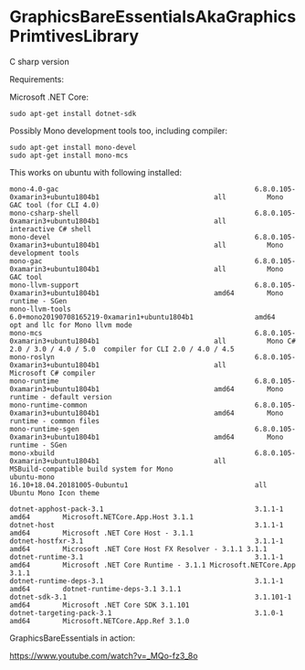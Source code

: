 # GraphicsBareEssentialsAkaGraphicsPrimtivesLibrary

C sharp version

Requirements:

  Microsoft .NET Core:

    sudo apt-get install dotnet-sdk


  Possibly Mono development tools too, including compiler:

    sudo apt-get install mono-devel
    sudo apt-get install mono-mcs


This works on ubuntu with following installed:

    mono-4.0-gac                                                6.8.0.105-0xamarin3+ubuntu1804b1                            all          Mono GAC tool (for CLI 4.0)
    mono-csharp-shell                                           6.8.0.105-0xamarin3+ubuntu1804b1                            all          interactive C# shell
    mono-devel                                                  6.8.0.105-0xamarin3+ubuntu1804b1                            all          Mono development tools
    mono-gac                                                    6.8.0.105-0xamarin3+ubuntu1804b1                            all          Mono GAC tool
    mono-llvm-support                                           6.8.0.105-0xamarin3+ubuntu1804b1                            amd64        Mono runtime - SGen
    mono-llvm-tools                                             6.0+mono20190708165219-0xamarin1+ubuntu1804b1               amd64        opt and llc for Mono llvm mode
    mono-mcs                                                    6.8.0.105-0xamarin3+ubuntu1804b1                            all          Mono C# 2.0 / 3.0 / 4.0 / 5.0  compiler for CLI 2.0 / 4.0 / 4.5
    mono-roslyn                                                 6.8.0.105-0xamarin3+ubuntu1804b1                            all          Microsoft C# compiler
    mono-runtime                                                6.8.0.105-0xamarin3+ubuntu1804b1                            amd64        Mono runtime - default version
    mono-runtime-common                                         6.8.0.105-0xamarin3+ubuntu1804b1                            amd64        Mono runtime - common files
    mono-runtime-sgen                                           6.8.0.105-0xamarin3+ubuntu1804b1                            amd64        Mono runtime - SGen
    mono-xbuild                                                 6.8.0.105-0xamarin3+ubuntu1804b1                            all          MSBuild-compatible build system for Mono
    ubuntu-mono                                                 16.10+18.04.20181005-0ubuntu1                               all          Ubuntu Mono Icon theme

    dotnet-apphost-pack-3.1                                     3.1.1-1                                                     amd64        Microsoft.NETCore.App.Host 3.1.1
    dotnet-host                                                 3.1.1-1                                                     amd64        Microsoft .NET Core Host - 3.1.1
    dotnet-hostfxr-3.1                                          3.1.1-1                                                     amd64        Microsoft .NET Core Host FX Resolver - 3.1.1 3.1.1
    dotnet-runtime-3.1                                          3.1.1-1                                                     amd64        Microsoft .NET Core Runtime - 3.1.1 Microsoft.NETCore.App 3.1.1
    dotnet-runtime-deps-3.1                                     3.1.1-1                                                     amd64        dotnet-runtime-deps-3.1 3.1.1
    dotnet-sdk-3.1                                              3.1.101-1                                                   amd64        Microsoft .NET Core SDK 3.1.101
    dotnet-targeting-pack-3.1                                   3.1.0-1                                                     amd64        Microsoft.NETCore.App.Ref 3.1.0
    
GraphicsBareEssentials in action:

https://www.youtube.com/watch?v=_MQo-fz3_8o

